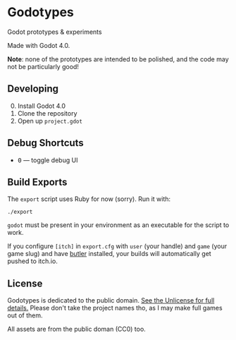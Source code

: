 # Godotypes

Godot prototypes & experiments

Made with Godot 4.0.

**Note**: none of the prototypes are intended to be polished, and the code may not be particularly good!

## Developing

0. Install Godot 4.0
1. Clone the repository
2. Open up `project.gdot`

## Debug Shortcuts

- <kbd>0</kbd> — toggle debug UI

## Build Exports

The `export` script uses Ruby for now (sorry). Run it with:

``` console
./export
```

`godot` must be present in your environment as an executable for the script to work.

If you configure `[itch]` in `export.cfg` with `user` (your handle) and `game` (your game slug) and have [butler](https://itch.io/docs/butler/) installed, your builds will automatically get pushed to itch.io.

## License

Godotypes is dedicated to the public domain. [See the Unlicense for full details.](https://unlicense.org/) Please don't take the project names tho, as I may make full games out of them.

All assets are from the public doman (CC0) too.
